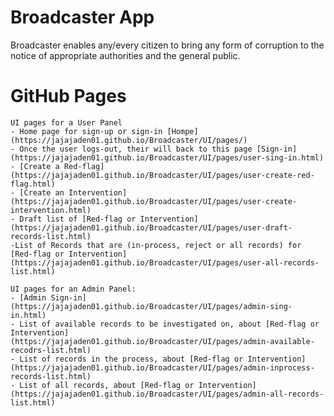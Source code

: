 # Broadcaster App
Broadcaster enables any/every citizen to bring any form of corruption to the notice of appropriate authorities and the general public.

# GitHub Pages
    UI pages for a User Panel
    - Home page for sign-up or sign-in [Hompe](https://jajajaden01.github.io/Broadcaster/UI/pages/)
    - Once the user logs-out, their will back to this page [Sign-in](https://jajajaden01.github.io/Broadcaster/UI/pages/user-sing-in.html)
    - [Create a Red-flag](https://jajajaden01.github.io/Broadcaster/UI/pages/user-create-red-flag.html)
    - [Create an Intervention](https://jajajaden01.github.io/Broadcaster/UI/pages/user-create-intervention.html)
    - Draft list of [Red-flag or Intervention](https://jajajaden01.github.io/Broadcaster/UI/pages/user-draft-records-list.html)
    -List of Records that are (in-process, reject or all records) for [Red-flag or Intervention](https://jajajaden01.github.io/Broadcaster/UI/pages/user-all-records-list.html)

    UI pages for an Admin Panel:
    - [Admin Sign-in](https://jajajaden01.github.io/Broadcaster/UI/pages/admin-sing-in.html)
    - List of available records to be investigated on, about [Red-flag or Intervention](https://jajajaden01.github.io/Broadcaster/UI/pages/admin-available-recodrs-list.html)
    - List of records in the process, about [Red-flag or Intervention](https://jajajaden01.github.io/Broadcaster/UI/pages/admin-inprocess-records-list.html)
    - List of all records, about [Red-flag or Intervention](https://jajajaden01.github.io/Broadcaster/UI/pages/admin-all-records-list.html)